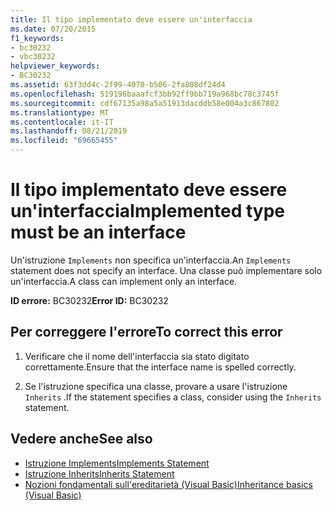 ```yaml
---
title: Il tipo implementato deve essere un'interfaccia
ms.date: 07/20/2015
f1_keywords:
- bc30232
- vbc30232
helpviewer_keywords:
- BC30232
ms.assetid: 63f3dd4c-2f99-4070-b506-2fa808df24d4
ms.openlocfilehash: 519196baaafcf3bb92ff9bb719a968bc78c3745f
ms.sourcegitcommit: cdf67135a98a5a51913dacddb58e004a3c867802
ms.translationtype: MT
ms.contentlocale: it-IT
ms.lasthandoff: 08/21/2019
ms.locfileid: "69665455"
---
```

# <a name="implemented-type-must-be-an-interface"></a><span data-ttu-id="e08b2-102">Il tipo implementato deve essere un'interfaccia</span><span class="sxs-lookup"><span data-stu-id="e08b2-102">Implemented type must be an interface</span></span>
<span data-ttu-id="e08b2-103">Un'istruzione `Implements` non specifica un'interfaccia.</span><span class="sxs-lookup"><span data-stu-id="e08b2-103">An `Implements` statement does not specify an interface.</span></span> <span data-ttu-id="e08b2-104">Una classe può implementare solo un'interfaccia.</span><span class="sxs-lookup"><span data-stu-id="e08b2-104">A class can implement only an interface.</span></span>  
  
 <span data-ttu-id="e08b2-105">**ID errore:** BC30232</span><span class="sxs-lookup"><span data-stu-id="e08b2-105">**Error ID:** BC30232</span></span>  
  
## <a name="to-correct-this-error"></a><span data-ttu-id="e08b2-106">Per correggere l'errore</span><span class="sxs-lookup"><span data-stu-id="e08b2-106">To correct this error</span></span>  
  
1. <span data-ttu-id="e08b2-107">Verificare che il nome dell'interfaccia sia stato digitato correttamente.</span><span class="sxs-lookup"><span data-stu-id="e08b2-107">Ensure that the interface name is spelled correctly.</span></span>  
  
2. <span data-ttu-id="e08b2-108">Se l'istruzione specifica una classe, provare a usare l'istruzione `Inherits` .</span><span class="sxs-lookup"><span data-stu-id="e08b2-108">If the statement specifies a class, consider using the `Inherits` statement.</span></span>  
  
## <a name="see-also"></a><span data-ttu-id="e08b2-109">Vedere anche</span><span class="sxs-lookup"><span data-stu-id="e08b2-109">See also</span></span>

- [<span data-ttu-id="e08b2-110">Istruzione Implements</span><span class="sxs-lookup"><span data-stu-id="e08b2-110">Implements Statement</span></span>](../../visual-basic/language-reference/statements/implements-statement.md)
- [<span data-ttu-id="e08b2-111">Istruzione Inherits</span><span class="sxs-lookup"><span data-stu-id="e08b2-111">Inherits Statement</span></span>](../../visual-basic/language-reference/statements/inherits-statement.md)
- [<span data-ttu-id="e08b2-112">Nozioni fondamentali sull'ereditarietà (Visual Basic)</span><span class="sxs-lookup"><span data-stu-id="e08b2-112">Inheritance basics (Visual Basic)</span></span>](../programming-guide/language-features/objects-and-classes/inheritance-basics.md)
